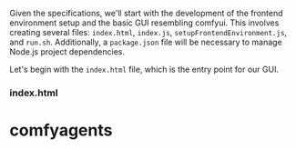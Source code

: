 Given the specifications, we'll start with the development of the frontend environment setup and the basic GUI resembling comfyui. This involves creating several files: `index.html`, `index.js`, `setupFrontendEnvironment.js`, and `run.sh`. Additionally, a `package.json` file will be necessary to manage Node.js project dependencies.

Let's begin with the `index.html` file, which is the entry point for our GUI.

### index.html
# comfyagents
